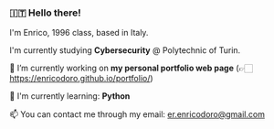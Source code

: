### 🇮🇹 Hello there!

I'm Enrico, 1996 class, based in Italy. 

I'm currently studying **Cybersecurity** @ Polytechnic of Turin.

🔭 I’m currently working on **my personal portfolio web page** (👉🏻 https://enricodoro.github.io/portfolio/)

🌱 I'm currently learning: **Python**

📫 You can contact me through my email: er.enricodoro@gmail.com
